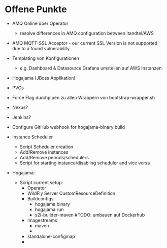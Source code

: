 # Offene Punkte

- AMQ Online über Operator
    - resolve differences in AMQ configuration between itandtel/AWS
- AMQ MQTT-SSL Acceptor - our current SSL Version is not supported due to a found vulnerability
- Templating von Konfigurationen
    - e.g. Dashboard & Datasource Grafana umstellen auf AWS Instanzen
- Hogajama (JBoss Applikation)
- PVCs
- Force Flag durchpipen zu allen Wrappern von bootstrap-wrapper.sh
- Nexus?
- Jenkins?
- Configure GitHub webhook for hogajama-binary build
- Instance Scheduler
    - Script Scheduler creation
    - Add/Remove instances
    - Add/Remove periods/schedulers
    - Script for starting instance/disabling scheduler and vice versa
    
- Hogajama: 
    - Script current setup:
        - Operator
        - WildFly Server CustomResourceDefinition
        - Buildconfigs
            - hogajama binary
            - hogajama run
            - s2i-builder-maven #TODO: umbauen auf Dockerhub
        - Imagestreams
            - maven
            - 
        - standalone-configmap
        - 